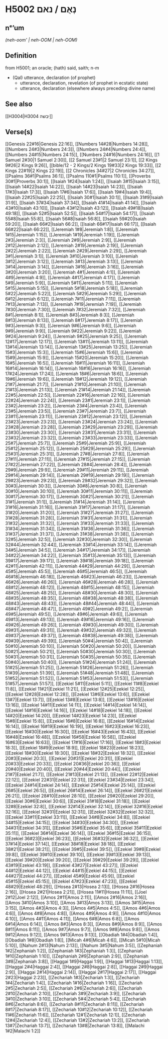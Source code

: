 # H5002 נְאֻם / נאם

## nᵉʼum

_(neh-oom' | neh-OOM | neh-OOM)_

## Definition

from H5001; an oracle; (hath) said, saith; n-m

- (Qal) utterance, declaration (of prophet)
  - utterance, declaration, revelation (of prophet in ecstatic state)
  - utterance, declaration (elsewhere always preceding divine name)

## See also

[[H3004|H3004 יבשה]]

## Verse(s)

[[Genesis 22#16|Genesis 22:16]], [[Numbers 14#28|Numbers 14:28]], [[Numbers 24#3|Numbers 24:3]], [[Numbers 24#4|Numbers 24:4]], [[Numbers 24#15|Numbers 24:15]], [[Numbers 24#16|Numbers 24:16]], [[1 Samuel 2#30|1 Samuel 2:30]], [[2 Samuel 23#1|2 Samuel 23:1]], [[2 Kings 9#26|2 Kings 9:26]], [[bible/12 - 2 Kings/2 Kings 19#33|2 Kings 19:33]], [[2 Kings 22#19|2 Kings 22:19]], [[2 Chronicles 34#27|2 Chronicles 34:27]], [[Psalms 36#1|Psalms 36:1]], [[Psalms 110#1|Psalms 110:1]], [[Proverbs 30#1|Proverbs 30:1]], [[Isaiah 1#24|Isaiah 1:24]], [[Isaiah 3#15|Isaiah 3:15]], [[Isaiah 14#22|Isaiah 14:22]], [[Isaiah 14#23|Isaiah 14:23]], [[Isaiah 17#3|Isaiah 17:3]], [[Isaiah 17#6|Isaiah 17:6]], [[Isaiah 19#4|Isaiah 19:4]], [[Isaiah 22#25|Isaiah 22:25]], [[Isaiah 30#1|Isaiah 30:1]], [[Isaiah 31#9|Isaiah 31:9]], [[Isaiah 37#34|Isaiah 37:34]], [[Isaiah 41#14|Isaiah 41:14]], [[Isaiah 43#10|Isaiah 43:10]], [[Isaiah 43#12|Isaiah 43:12]], [[Isaiah 49#18|Isaiah 49:18]], [[Isaiah 52#5|Isaiah 52:5]], [[Isaiah 54#17|Isaiah 54:17]], [[Isaiah 55#8|Isaiah 55:8]], [[Isaiah 56#8|Isaiah 56:8]], [[Isaiah 59#20|Isaiah 59:20]], [[Isaiah 66#2|Isaiah 66:2]], [[Isaiah 66#17|Isaiah 66:17]], [[Isaiah 66#22|Isaiah 66:22]], [[Jeremiah 1#8|Jeremiah 1:8]], [[Jeremiah 1#15|Jeremiah 1:15]], [[Jeremiah 1#19|Jeremiah 1:19]], [[Jeremiah 2#3|Jeremiah 2:3]], [[Jeremiah 2#9|Jeremiah 2:9]], [[Jeremiah 2#12|Jeremiah 2:12]], [[Jeremiah 2#19|Jeremiah 2:19]], [[Jeremiah 2#22|Jeremiah 2:22]], [[Jeremiah 2#29|Jeremiah 2:29]], [[Jeremiah 3#1|Jeremiah 3:1]], [[Jeremiah 3#10|Jeremiah 3:10]], [[Jeremiah 3#12|Jeremiah 3:12]], [[Jeremiah 3#13|Jeremiah 3:13]], [[Jeremiah 3#14|Jeremiah 3:14]], [[Jeremiah 3#16|Jeremiah 3:16]], [[Jeremiah 3#20|Jeremiah 3:20]], [[Jeremiah 4#1|Jeremiah 4:1]], [[Jeremiah 4#9|Jeremiah 4:9]], [[Jeremiah 4#17|Jeremiah 4:17]], [[Jeremiah 5#9|Jeremiah 5:9]], [[Jeremiah 5#11|Jeremiah 5:11]], [[Jeremiah 5#15|Jeremiah 5:15]], [[Jeremiah 5#18|Jeremiah 5:18]], [[Jeremiah 5#22|Jeremiah 5:22]], [[Jeremiah 5#29|Jeremiah 5:29]], [[Jeremiah 6#12|Jeremiah 6:12]], [[Jeremiah 7#11|Jeremiah 7:11]], [[Jeremiah 7#13|Jeremiah 7:13]], [[Jeremiah 7#19|Jeremiah 7:19]], [[Jeremiah 7#30|Jeremiah 7:30]], [[Jeremiah 7#32|Jeremiah 7:32]], [[Jeremiah 8#1|Jeremiah 8:1]], [[Jeremiah 8#3|Jeremiah 8:3]], [[Jeremiah 8#13|Jeremiah 8:13]], [[Jeremiah 8#17|Jeremiah 8:17]], [[Jeremiah 9#3|Jeremiah 9:3]], [[Jeremiah 9#6|Jeremiah 9:6]], [[Jeremiah 9#9|Jeremiah 9:9]], [[Jeremiah 9#22|Jeremiah 9:22]], [[Jeremiah 9#24|Jeremiah 9:24]], [[Jeremiah 9#25|Jeremiah 9:25]], [[Jeremiah 12#17|Jeremiah 12:17]], [[Jeremiah 13#11|Jeremiah 13:11]], [[Jeremiah 13#14|Jeremiah 13:14]], [[Jeremiah 13#25|Jeremiah 13:25]], [[Jeremiah 15#3|Jeremiah 15:3]], [[Jeremiah 15#6|Jeremiah 15:6]], [[Jeremiah 15#9|Jeremiah 15:9]], [[Jeremiah 15#20|Jeremiah 15:20]], [[Jeremiah 16#5|Jeremiah 16:5]], [[Jeremiah 16#11|Jeremiah 16:11]], [[Jeremiah 16#14|Jeremiah 16:14]], [[Jeremiah 16#16|Jeremiah 16:16]], [[Jeremiah 17#24|Jeremiah 17:24]], [[Jeremiah 18#6|Jeremiah 18:6]], [[Jeremiah 19#6|Jeremiah 19:6]], [[Jeremiah 19#12|Jeremiah 19:12]], [[Jeremiah 21#7|Jeremiah 21:7]], [[Jeremiah 21#10|Jeremiah 21:10]], [[Jeremiah 21#13|Jeremiah 21:13]], [[Jeremiah 21#14|Jeremiah 21:14]], [[Jeremiah 22#5|Jeremiah 22:5]], [[Jeremiah 22#16|Jeremiah 22:16]], [[Jeremiah 22#24|Jeremiah 22:24]], [[Jeremiah 23#1|Jeremiah 23:1]], [[Jeremiah 23#2|Jeremiah 23:2]], [[Jeremiah 23#4|Jeremiah 23:4]], [[Jeremiah 23#5|Jeremiah 23:5]], [[Jeremiah 23#7|Jeremiah 23:7]], [[Jeremiah 23#11|Jeremiah 23:11]], [[Jeremiah 23#12|Jeremiah 23:12]], [[Jeremiah 23#23|Jeremiah 23:23]], [[Jeremiah 23#24|Jeremiah 23:24]], [[Jeremiah 23#28|Jeremiah 23:28]], [[Jeremiah 23#29|Jeremiah 23:29]], [[Jeremiah 23#30|Jeremiah 23:30]], [[Jeremiah 23#31|Jeremiah 23:31]], [[Jeremiah 23#32|Jeremiah 23:32]], [[Jeremiah 23#33|Jeremiah 23:33]], [[Jeremiah 25#7|Jeremiah 25:7]], [[Jeremiah 25#9|Jeremiah 25:9]], [[Jeremiah 25#12|Jeremiah 25:12]], [[Jeremiah 25#29|Jeremiah 25:29]], [[Jeremiah 25#31|Jeremiah 25:31]], [[Jeremiah 27#8|Jeremiah 27:8]], [[Jeremiah 27#11|Jeremiah 27:11]], [[Jeremiah 27#15|Jeremiah 27:15]], [[Jeremiah 27#22|Jeremiah 27:22]], [[Jeremiah 28#4|Jeremiah 28:4]], [[Jeremiah 29#9|Jeremiah 29:9]], [[Jeremiah 29#11|Jeremiah 29:11]], [[Jeremiah 29#14|Jeremiah 29:14]], [[Jeremiah 29#19|Jeremiah 29:19]], [[Jeremiah 29#23|Jeremiah 29:23]], [[Jeremiah 29#32|Jeremiah 29:32]], [[Jeremiah 30#3|Jeremiah 30:3]], [[Jeremiah 30#8|Jeremiah 30:8]], [[Jeremiah 30#10|Jeremiah 30:10]], [[Jeremiah 30#11|Jeremiah 30:11]], [[Jeremiah 30#17|Jeremiah 30:17]], [[Jeremiah 30#21|Jeremiah 30:21]], [[Jeremiah 31#1|Jeremiah 31:1]], [[Jeremiah 31#14|Jeremiah 31:14]], [[Jeremiah 31#16|Jeremiah 31:16]], [[Jeremiah 31#17|Jeremiah 31:17]], [[Jeremiah 31#20|Jeremiah 31:20]], [[Jeremiah 31#27|Jeremiah 31:27]], [[Jeremiah 31#28|Jeremiah 31:28]], [[Jeremiah 31#31|Jeremiah 31:31]], [[Jeremiah 31#32|Jeremiah 31:32]], [[Jeremiah 31#33|Jeremiah 31:33]], [[Jeremiah 31#34|Jeremiah 31:34]], [[Jeremiah 31#36|Jeremiah 31:36]], [[Jeremiah 31#37|Jeremiah 31:37]], [[Jeremiah 31#38|Jeremiah 31:38]], [[Jeremiah 32#5|Jeremiah 32:5]], [[Jeremiah 32#30|Jeremiah 32:30]], [[Jeremiah 32#44|Jeremiah 32:44]], [[Jeremiah 33#14|Jeremiah 33:14]], [[Jeremiah 34#5|Jeremiah 34:5]], [[Jeremiah 34#17|Jeremiah 34:17]], [[Jeremiah 34#22|Jeremiah 34:22]], [[Jeremiah 35#13|Jeremiah 35:13]], [[Jeremiah 39#17|Jeremiah 39:17]], [[Jeremiah 39#18|Jeremiah 39:18]], [[Jeremiah 42#11|Jeremiah 42:11]], [[Jeremiah 44#29|Jeremiah 44:29]], [[Jeremiah 45#5|Jeremiah 45:5]], [[Jeremiah 46#5|Jeremiah 46:5]], [[Jeremiah 46#18|Jeremiah 46:18]], [[Jeremiah 46#23|Jeremiah 46:23]], [[Jeremiah 46#26|Jeremiah 46:26]], [[Jeremiah 46#28|Jeremiah 46:28]], [[Jeremiah 48#12|Jeremiah 48:12]], [[Jeremiah 48#15|Jeremiah 48:15]], [[Jeremiah 48#25|Jeremiah 48:25]], [[Jeremiah 48#30|Jeremiah 48:30]], [[Jeremiah 48#35|Jeremiah 48:35]], [[Jeremiah 48#38|Jeremiah 48:38]], [[Jeremiah 48#43|Jeremiah 48:43]], [[Jeremiah 48#44|Jeremiah 48:44]], [[Jeremiah 48#47|Jeremiah 48:47]], [[Jeremiah 49#2|Jeremiah 49:2]], [[Jeremiah 49#5|Jeremiah 49:5]], [[Jeremiah 49#6|Jeremiah 49:6]], [[Jeremiah 49#13|Jeremiah 49:13]], [[Jeremiah 49#16|Jeremiah 49:16]], [[Jeremiah 49#26|Jeremiah 49:26]], [[Jeremiah 49#30|Jeremiah 49:30]], [[Jeremiah 49#31|Jeremiah 49:31]], [[Jeremiah 49#32|Jeremiah 49:32]], [[Jeremiah 49#37|Jeremiah 49:37]], [[Jeremiah 49#38|Jeremiah 49:38]], [[Jeremiah 49#39|Jeremiah 49:39]], [[Jeremiah 50#4|Jeremiah 50:4]], [[Jeremiah 50#10|Jeremiah 50:10]], [[Jeremiah 50#20|Jeremiah 50:20]], [[Jeremiah 50#21|Jeremiah 50:21]], [[Jeremiah 50#30|Jeremiah 50:30]], [[Jeremiah 50#31|Jeremiah 50:31]], [[Jeremiah 50#35|Jeremiah 50:35]], [[Jeremiah 50#40|Jeremiah 50:40]], [[Jeremiah 51#24|Jeremiah 51:24]], [[Jeremiah 51#25|Jeremiah 51:25]], [[Jeremiah 51#26|Jeremiah 51:26]], [[Jeremiah 51#39|Jeremiah 51:39]], [[Jeremiah 51#48|Jeremiah 51:48]], [[Jeremiah 51#52|Jeremiah 51:52]], [[Jeremiah 51#53|Jeremiah 51:53]], [[Jeremiah 51#57|Jeremiah 51:57]], [[Ezekiel 5#11|Ezekiel 5:11]], [[Ezekiel 11#8|Ezekiel 11:8]], [[Ezekiel 11#21|Ezekiel 11:21]], [[Ezekiel 12#25|Ezekiel 12:25]], [[Ezekiel 12#28|Ezekiel 12:28]], [[Ezekiel 13#6|Ezekiel 13:6]], [[Ezekiel 13#7|Ezekiel 13:7]], [[Ezekiel 13#8|Ezekiel 13:8]], [[Ezekiel 13#16|Ezekiel 13:16]], [[Ezekiel 14#11|Ezekiel 14:11]], [[Ezekiel 14#14|Ezekiel 14:14]], [[Ezekiel 14#16|Ezekiel 14:16]], [[Ezekiel 14#18|Ezekiel 14:18]], [[Ezekiel 14#20|Ezekiel 14:20]], [[Ezekiel 14#23|Ezekiel 14:23]], [[Ezekiel 15#8|Ezekiel 15:8]], [[Ezekiel 16#8|Ezekiel 16:8]], [[Ezekiel 16#14|Ezekiel 16:14]], [[Ezekiel 16#19|Ezekiel 16:19]], [[Ezekiel 16#23|Ezekiel 16:23]], [[Ezekiel 16#30|Ezekiel 16:30]], [[Ezekiel 16#43|Ezekiel 16:43]], [[Ezekiel 16#48|Ezekiel 16:48]], [[Ezekiel 16#58|Ezekiel 16:58]], [[Ezekiel 16#63|Ezekiel 16:63]], [[Ezekiel 17#16|Ezekiel 17:16]], [[Ezekiel 18#3|Ezekiel 18:3]], [[Ezekiel 18#9|Ezekiel 18:9]], [[Ezekiel 18#23|Ezekiel 18:23]], [[Ezekiel 18#30|Ezekiel 18:30]], [[Ezekiel 18#32|Ezekiel 18:32]], [[Ezekiel 20#3|Ezekiel 20:3]], [[Ezekiel 20#31|Ezekiel 20:31]], [[Ezekiel 20#33|Ezekiel 20:33]], [[Ezekiel 20#36|Ezekiel 20:36]], [[Ezekiel 20#40|Ezekiel 20:40]], [[Ezekiel 20#44|Ezekiel 20:44]], [[Ezekiel 21#7|Ezekiel 21:7]], [[Ezekiel 21#13|Ezekiel 21:13]], [[Ezekiel 22#12|Ezekiel 22:12]], [[Ezekiel 22#31|Ezekiel 22:31]], [[Ezekiel 23#34|Ezekiel 23:34]], [[Ezekiel 24#14|Ezekiel 24:14]], [[Ezekiel 25#14|Ezekiel 25:14]], [[Ezekiel 26#5|Ezekiel 26:5]], [[Ezekiel 26#14|Ezekiel 26:14]], [[Ezekiel 26#21|Ezekiel 26:21]], [[Ezekiel 28#10|Ezekiel 28:10]], [[Ezekiel 29#20|Ezekiel 29:20]], [[Ezekiel 30#6|Ezekiel 30:6]], [[Ezekiel 31#18|Ezekiel 31:18]], [[Ezekiel 32#8|Ezekiel 32:8]], [[Ezekiel 32#14|Ezekiel 32:14]], [[Ezekiel 32#16|Ezekiel 32:16]], [[Ezekiel 32#31|Ezekiel 32:31]], [[Ezekiel 32#32|Ezekiel 32:32]], [[Ezekiel 33#11|Ezekiel 33:11]], [[Ezekiel 34#8|Ezekiel 34:8]], [[Ezekiel 34#15|Ezekiel 34:15]], [[Ezekiel 34#30|Ezekiel 34:30]], [[Ezekiel 34#31|Ezekiel 34:31]], [[Ezekiel 35#6|Ezekiel 35:6]], [[Ezekiel 35#11|Ezekiel 35:11]], [[Ezekiel 36#14|Ezekiel 36:14]], [[Ezekiel 36#15|Ezekiel 36:15]], [[Ezekiel 36#23|Ezekiel 36:23]], [[Ezekiel 36#32|Ezekiel 36:32]], [[Ezekiel 37#14|Ezekiel 37:14]], [[Ezekiel 38#18|Ezekiel 38:18]], [[Ezekiel 38#21|Ezekiel 38:21]], [[Ezekiel 39#5|Ezekiel 39:5]], [[Ezekiel 39#8|Ezekiel 39:8]], [[Ezekiel 39#10|Ezekiel 39:10]], [[Ezekiel 39#13|Ezekiel 39:13]], [[Ezekiel 39#20|Ezekiel 39:20]], [[Ezekiel 39#29|Ezekiel 39:29]], [[Ezekiel 43#19|Ezekiel 43:19]], [[Ezekiel 43#27|Ezekiel 43:27]], [[Ezekiel 44#12|Ezekiel 44:12]], [[Ezekiel 44#15|Ezekiel 44:15]], [[Ezekiel 44#27|Ezekiel 44:27]], [[Ezekiel 45#9|Ezekiel 45:9]], [[Ezekiel 45#15|Ezekiel 45:15]], [[Ezekiel 47#23|Ezekiel 47:23]], [[Ezekiel 48#29|Ezekiel 48:29]], [[Hosea 2#13|Hosea 2:13]], [[Hosea 2#16|Hosea 2:16]], [[Hosea 2#21|Hosea 2:21]], [[Hosea 11#11|Hosea 11:11]], [[Joel 2#12|Joel 2:12]], [[Amos 2#11|Amos 2:11]], [[Amos 2#16|Amos 2:16]], [[Amos 3#10|Amos 3:10]], [[Amos 3#13|Amos 3:13]], [[Amos 3#15|Amos 3:15]], [[Amos 4#3|Amos 4:3]], [[Amos 4#5|Amos 4:5]], [[Amos 4#6|Amos 4:6]], [[Amos 4#8|Amos 4:8]], [[Amos 4#9|Amos 4:9]], [[Amos 4#10|Amos 4:10]], [[Amos 4#11|Amos 4:11]], [[Amos 6#8|Amos 6:8]], [[Amos 6#14|Amos 6:14]], [[Amos 8#3|Amos 8:3]], [[Amos 8#9|Amos 8:9]], [[Amos 8#11|Amos 8:11]], [[Amos 9#7|Amos 9:7]], [[Amos 9#8|Amos 9:8]], [[Amos 9#12|Amos 9:12]], [[Amos 9#13|Amos 9:13]], [[Obadiah 1#4|Obadiah 1:4]], [[Obadiah 1#8|Obadiah 1:8]], [[Micah 4#6|Micah 4:6]], [[Micah 5#10|Micah 5:10]], [[Nahum 2#13|Nahum 2:13]], [[Nahum 3#5|Nahum 3:5]], [[Zephaniah 1#2|Zephaniah 1:2]], [[Zephaniah 1#3|Zephaniah 1:3]], [[Zephaniah 1#10|Zephaniah 1:10]], [[Zephaniah 2#9|Zephaniah 2:9]], [[Zephaniah 3#8|Zephaniah 3:8]], [[Haggai 1#9|Haggai 1:9]], [[Haggai 1#13|Haggai 1:13]], [[Haggai 2#4|Haggai 2:4]], [[Haggai 2#8|Haggai 2:8]], [[Haggai 2#9|Haggai 2:9]], [[Haggai 2#14|Haggai 2:14]], [[Haggai 2#17|Haggai 2:17]], [[Haggai 2#23|Haggai 2:23]], [[Zechariah 1#3|Zechariah 1:3]], [[Zechariah 1#4|Zechariah 1:4]], [[Zechariah 1#16|Zechariah 1:16]], [[Zechariah 2#5|Zechariah 2:5]], [[Zechariah 2#6|Zechariah 2:6]], [[Zechariah 2#10|Zechariah 2:10]], [[Zechariah 3#9|Zechariah 3:9]], [[Zechariah 3#10|Zechariah 3:10]], [[Zechariah 5#4|Zechariah 5:4]], [[Zechariah 8#6|Zechariah 8:6]], [[Zechariah 8#11|Zechariah 8:11]], [[Zechariah 8#17|Zechariah 8:17]], [[Zechariah 10#12|Zechariah 10:12]], [[Zechariah 11#6|Zechariah 11:6]], [[Zechariah 12#1|Zechariah 12:1]], [[Zechariah 12#4|Zechariah 12:4]], [[Zechariah 13#2|Zechariah 13:2]], [[Zechariah 13#7|Zechariah 13:7]], [[Zechariah 13#8|Zechariah 13:8]], [[Malachi 1#2|Malachi 1:2]]
